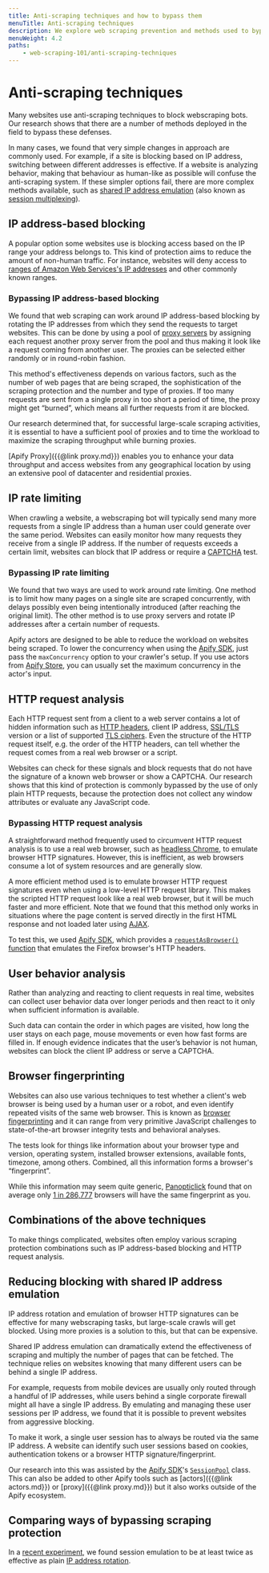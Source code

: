 ```yaml
---
title: Anti-scraping techniques and how to bypass them
menuTitle: Anti-scraping techniques
description: We explore web scraping prevention and methods used to bypass blocking, such as IP address rotation and proxies, emulate browser signatures or shared IP address sessions.
menuWeight: 4.2
paths:
    - web-scraping-101/anti-scraping-techniques
---
```


# [](#anti-scraping-techniques-and-how-to-bypass-them) Anti-scraping techniques

Many websites use anti-scraping techniques to block webscraping bots. Our research shows that there are a number of methods deployed in the field to bypass these defenses. 

In many cases, we found that very simple changes in approach are commonly used. For example, if a site is blocking based on IP address, switching between different addresses is effective. If a website is analyzing behavior, making that behaviour as human-like as possible will confuse the anti-scraping system. If these simpler options fail, there are more complex methods available, such as [shared IP address emulation](https://dev.to/apify/bypassing-web-scraping-protection-get-the-most-out-of-your-proxies-with-shared-ip-address-emulation-291c) (also known as [session multiplexing](https://en.wikipedia.org/wiki/Session_multiplexing)).

## [](#ip-address-based-blocking) IP address-based blocking

A popular option some websites use is blocking access based on the IP range your address belongs to. This kind of protection aims to reduce the amount of non-human traffic. For instance, websites will deny access to [ranges of Amazon Web Services's IP addresses](https://docs.aws.amazon.com/general/latest/gr/aws-ip-ranges.html) and other commonly known ranges.

### [](#bypassing-ip-address-based-blocking) Bypassing IP address-based blocking

We found that web scraping can work around IP address-based blocking by rotating the IP addresses from which they send the requests to target websites. This can be done by using a pool of [proxy servers](https://en.wikipedia.org/wiki/Proxy_server) by assigning each request another proxy server from the pool and thus making it look like a request coming from another user. The proxies can be selected either randomly or in round-robin fashion.

This method's effectiveness depends on various factors, such as the number of web pages that are being scraped, the sophistication of the scraping protection and the number and type of proxies. If too many requests are sent from a single proxy in too short a period of time, the proxy might get “burned”, which means all further requests from it are blocked.

Our research determined that, for successful large-scale scraping activities, it is essential to have a sufficient pool of proxies and to time the workload to maximize the scraping throughput while burning proxies.

[Apify Proxy]({{@link proxy.md}}) enables you to enhance your data throughput and access websites from any geographical location by using an extensive pool of datacenter and residential proxies.

## [](#ip-rate-limiting) IP rate limiting

When crawling a website, a webscraping bot will typically send many more requests from a single IP address than a human user could generate over the same period. Websites can easily monitor how many requests they receive from a single IP address. If the number of requests exceeds a certain limit, websites can block that IP address or require a [CAPTCHA](https://en.wikipedia.org/wiki/CAPTCHA) test.

### [](#bypassing-ip-rate-limiting) Bypassing IP rate limiting

We found that two ways are used to work around rate limiting. One method is to limit how many pages on a single site are scraped concurrently, with delays possibly even being intentionally introduced (after reaching the original limit). The other method is to use proxy servers and rotate IP addresses after a certain number of requests.

Apify actors are designed to be able to reduce the workload on websites being scraped. To lower the concurrency when using the [Apify SDK](https://sdk.apify.com/docs/typedefs/basic-crawler-options#maxconcurrency), just pass the `maxConcurrency` option to your crawler's setup. If you use actors from [Apify Store](https://apify.com/store), you can usually set the maximum concurrency in the actor's input.

## [](#http-request-analysis) HTTP request analysis

Each HTTP request sent from a client to a web server contains a lot of hidden information such as
[HTTP headers](https://developer.mozilla.org/en-US/docs/Web/HTTP/Headers), client IP address,
[SSL/TLS](https://www.websecurity.digicert.com/security-topics/what-is-ssl-tls-https) version or a list of supported
[TLS ciphers](https://en.wikipedia.org/wiki/Cipher_suite). Even the structure of the HTTP request itself, e.g. the order of the HTTP headers, can tell whether the request comes from a real web browser or a script.

Websites can check for these signals and block requests that do not have the signature of a known web browser or show a CAPTCHA. Our research shows that this kind of protection is commonly bypassed by the use of only plain HTTP requests, because the protection does not collect any window attributes or evaluate any JavaScript code.

### [](#bypassing-http-request-analysis) Bypassing HTTP request analysis

A straightforward method frequently used to circumvent HTTP request analysis is to use a real web browser, such as [headless Chrome](https://developers.google.com/web/updates/2017/04/headless-chrome), to emulate browser HTTP signatures. However, this is inefficient, as web browsers consume a lot of system resources and are generally slow.

A more efficient method used is to emulate browser HTTP request signatures even when using a low-level HTTP request library. This makes the scripted HTTP request look like a real web browser, but it will be much faster and more efficient. Note that we found that this method only works in situations where the page content is served directly in the first HTML response and not loaded later using [AJAX](https://en.wikipedia.org/wiki/Ajax_(programming)).

To test this, we used [Apify SDK](https://sdk.apify.com), which provides a [`requestAsBrowser()` function](https://sdk.apify.com/docs/api/utils#utilsrequestasbrowseroptions) that emulates the Firefox browser's HTTP headers.

## [](#user-behavior-analysis) User behavior analysis

Rather than analyzing and reacting to client requests in real time, websites can collect user behavior data over longer periods and then react to it only when sufficient information is available.

Such data can contain the order in which pages are visited, how long the user stays on each page, mouse movements or even how fast forms are filled in. If enough evidence indicates that the user’s behavior is not human, websites can block the client IP address or serve a CAPTCHA.

## [](#browser-fingerprinting) Browser fingerprinting

Websites can also use various techniques to test whether a client's web browser is being used by a human user or a robot, and even identify repeated visits of the same web browser. This is known as [browser fingerprinting](https://pixelprivacy.com/resources/browser-fingerprinting/) and it can range from very primitive JavaScript challenges to state-of-the-art browser integrity tests and behavioral analyses.

The tests look for things like information about your browser type and version, operating system, installed browser extensions, available fonts, timezone, among others. Combined, all this information forms a browser's “fingerprint”.

While this information may seem quite generic, [Panopticlick](https://panopticlick.eff.org/) found that on average only [1 in 286,777](https://panopticlick.eff.org/static/browser-uniqueness.pdf) browsers will have the same fingerprint as you.

## [](#combinations-of-the-above-techniques) Combinations of the above techniques

To make things complicated, websites often employ various scraping protection combinations such as IP address-based blocking and HTTP request analysis.

## [](#reducing-blocking-with-shared-ip-address-emulation) Reducing blocking with shared IP address emulation

IP address rotation and emulation of browser HTTP signatures can be effective for many webscraping tasks, but large-scale crawls will get blocked. Using more proxies is a solution to this, but that can be expensive.

Shared IP address emulation can dramatically extend the effectiveness of scraping and multiply the number of pages that can be fetched. The technique relies on websites knowing that many different users can be behind a single IP address.

For example, requests from mobile devices are usually only routed through a handful of IP addresses, while users behind a single corporate firewall might all have a single IP address. By emulating and managing these user sessions per IP address, we found that it is possible to prevent websites from aggressive blocking.

To make it work, a single user session has to always be routed via the same IP address. A website can identify such user sessions based on cookies, authentication tokens or a browser HTTP signature/fingerprint.

Our research into this was assisted by the [Apify SDK](https://sdk.apify.com)'s [`SessionPool`](https://sdk.apify.com/docs/api/session-pool#docsNav) class. This can also be added to other Apify tools such as [actors]({{@link actors.md}}) or [proxy]({{@link proxy.md}}) but it also works outside of the Apify ecosystem.

## [](#comparing-ways-of-bypassing-scraping-protection) Comparing ways of bypassing scraping protection

In a [recent experiment](https://dev.to/apify/bypassing-web-scraping-protection-get-the-most-out-of-your-proxies-with-shared-ip-address-emulation-291c), we found session emulation to be at least twice as effective as plain [IP address rotation](#bypassing-ip-address-based-blocking).

